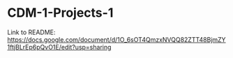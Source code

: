 # CDM-1-Projects-1

Link to README: https://docs.google.com/document/d/1O_6sOT4QmzxNVQQ82ZTT48BjmZY1ftjBLrEp6pQvO1E/edit?usp=sharing
